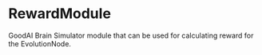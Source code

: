 # RewardModule
GoodAI Brain Simulator module that can be used for calculating reward for the EvolutionNode.
